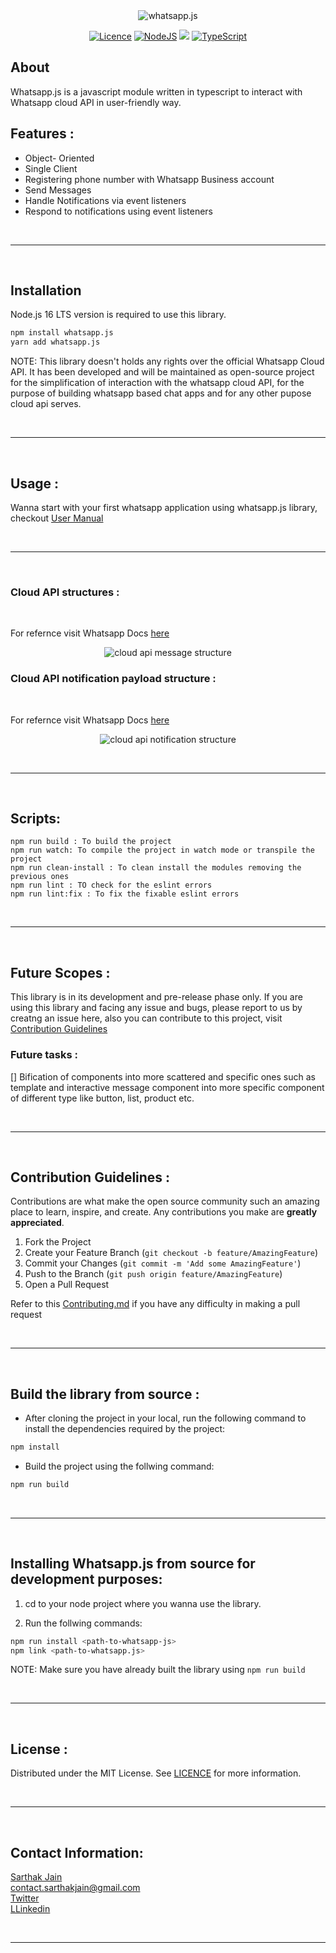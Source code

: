 <div align="center "><img src="https://media.discordapp.net/attachments/1034852580091777034/1046335630797459456/logo_transparent_1.png" alt="whatsapp.js">  </div>

<!-- PROJECT SHIELDS -->
<div align="center">

<a href="">[![Licence](https://img.shields.io/github/license/Ileriayo/markdown-badges?style=for-the-badge)](./LICENSE)</a>
<a href="">![NodeJS](https://img.shields.io/badge/node.js-6DA55F?style=for-the-badge&logo=node.js&logoColor=white)</a>
<a href="">[<img src="https://img.shields.io/badge/NPM-%23000000.svg?style=for-the-badge&logo=npm&logoColor=white">](https://www.npmjs.com/package/@whatsappjs/whatsapp.js)</a>
<a href="">![TypeScript](https://img.shields.io/badge/typescript-%23007ACC.svg?style=for-the-badge&logo=typescript&logoColor=white)</a>

</div>

## About

Whatsapp.js is a javascript module written in typescript to interact with Whatsapp cloud API in user-friendly way.

## Features :

- Object- Oriented
- Single Client
- Registering phone number with Whatsapp Business account
- Send Messages
- Handle Notifications via event listeners
- Respond to notifications using event listeners

<br/><hr/><br/>

## Installation

Node.js 16 LTS version is required to use this library.

```sh
npm install whatsapp.js
yarn add whatsapp.js
```

NOTE: This library doesn't holds any rights over the official Whatsapp Cloud API. It has been developed and will be maintained as open-source project for the simplification of interaction with the whatsapp cloud API, for the purpose of building whatsapp based chat apps and for any other pupose cloud api serves.

<br/><hr/><br/>

## Usage :

Wanna start with your first whatsapp application using whatsapp.js library, checkout [User Manual](./USER_MANUAL.md)

<br/><hr/><br/>

### Cloud API structures : 

<br>

For refernce visit Whatsapp Docs [here](https://developers.facebook.com/docs/whatsapp/cloud-api/reference/messages)

<div align="center "> <img src="https://media.discordapp.net/attachments/1034852580091777034/1042099563063947304/image.png?width=720&height=473" alt="cloud api message structure"> </div>

### Cloud API notification payload structure : 

<br>

For refernce visit Whatsapp Docs [here](https://developers.facebook.com/docs/whatsapp/cloud-api/webhooks/components)

<div align="center "> <img src="https://media.discordapp.net/attachments/1034852580091777034/1046371179163828264/notification_payload.png?width=720&height=434" alt="cloud api notification structure"> </div>

<br/><hr/><br/>

## Scripts:

```
npm run build : To build the project
npm run watch: To compile the project in watch mode or transpile the project
npm run clean-install : To clean install the modules removing the previous ones
npm run lint : TO check for the eslint errors
npm run lint:fix : To fix the fixable eslint errors
```

<br/><hr/><br/>

## Future Scopes :

This library is in its development and pre-release phase only. If you are using this library and facing any issue and bugs, please report to us by creatng an issue here, also you can contribute to this project, visit [Contribution Guidelines](#contribution-guidelines)

### Future tasks :

[] Bification of components into more scattered and specific ones such as template and interactive message component into more specific component of different type like button, list, product etc.

<br/><hr/><br/>

## Contribution Guidelines :

Contributions are what make the open source community such an amazing place to learn, inspire, and create. Any contributions you make are **greatly appreciated**.

1. Fork the Project
2. Create your Feature Branch (`git checkout -b feature/AmazingFeature`)
3. Commit your Changes (`git commit -m 'Add some AmazingFeature'`)
4. Push to the Branch (`git push origin feature/AmazingFeature`)
5. Open a Pull Request

Refer to this [Contributing.md](./CONTRIBUTING.md) if you have any difficulty in making a pull request

<br/><hr/><br/>

## Build the library from source :

- After cloning the project in your local, run the following command to install the dependencies required by the project:

```sh
npm install
```

- Build the project using the follwing command:

```sh
npm run build
```

<br/><hr/><br/>

## Installing Whatsapp.js from source for development purposes:

1. cd to your node project where you wanna use the library.

2. Run the follwing commands:

```sh
npm run install <path-to-whatsapp-js>
npm link <path-to-whatsapp.js>
```

NOTE: Make sure you have already built the library using `npm run build`

<br/><hr/><br/>

## License :

Distributed under the MIT License. See [LICENCE](./LICENSE) for more information.

<br/><hr/><br/>

## Contact Information:

[Sarthak Jain](https://sarthakjdev.com) <br/>
contact.sarthakjain@gmail.com <br/>
[Twitter](https://twitter.com/sarthakjdev) <br/>
[LLinkedin](https://www.linkedin.com/in/sarthakjdev)

<br/><hr/><br/>
